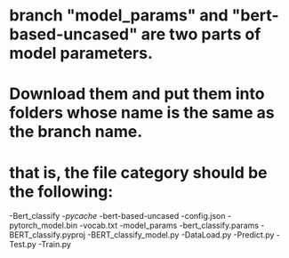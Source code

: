 # branch "model_params" and "bert-based-uncased" are two parts of model parameters.
# Download them and put them into folders whose name is the same as the branch name. 
# that is, the file category should be the following:
-Bert_classify
  -_pycache_
  -bert-based-uncased
    -config.json
    -pytorch_model.bin
    -vocab.txt
  -model_params
    -bert_classify.params
  -BERT_classify.pyproj
  -BERT_classify_model.py
  -DataLoad.py
  -Predict.py
  -Test.py
  -Train.py
